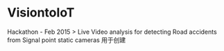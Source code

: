 # VisiontoIoT
Hackathon - Feb 2015 > Live Video analysis for detecting Road accidents from Signal point static cameras
用于创建 
